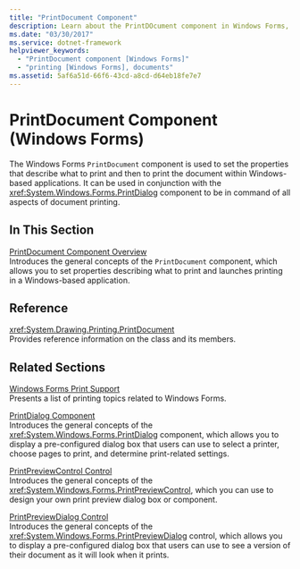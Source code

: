 ```yaml
---
title: "PrintDocument Component"
description: Learn about the PrintDOcument component in Windows Forms, which is used to set the properties that describe what to print and then to print the document.
ms.date: "03/30/2017"
ms.service: dotnet-framework
helpviewer_keywords: 
  - "PrintDocument component [Windows Forms]"
  - "printing [Windows Forms], documents"
ms.assetid: 5af6a51d-66f6-43cd-a8cd-d64eb18fe7e7
---
```

# PrintDocument Component (Windows Forms)

The Windows Forms `PrintDocument` component is used to set the properties that describe what to print and then to print the document within Windows-based applications. It can be used in conjunction with the <xref:System.Windows.Forms.PrintDialog> component to be in command of all aspects of document printing.  
  
## In This Section  

[PrintDocument Component Overview](printdocument-component-overview-windows-forms.md)  
Introduces the general concepts of the `PrintDocument` component, which allows you to set properties describing what to print and launches printing in a Windows-based application.  
  
## Reference  

<xref:System.Drawing.Printing.PrintDocument>  
Provides reference information on the class and its members.  
  
## Related Sections  

[Windows Forms Print Support](../printing/overview.md)  
Presents a list of printing topics related to Windows Forms.  
  
[PrintDialog Component](../printing/overview.md)  
Introduces the general concepts of the <xref:System.Windows.Forms.PrintDialog> component, which allows you to display a pre-configured dialog box that users can use to select a printer, choose pages to print, and determine print-related settings.  
  
[PrintPreviewControl Control](printpreviewcontrol-control-windows-forms.md)  
Introduces the general concepts of the <xref:System.Windows.Forms.PrintPreviewControl>, which you can use to design your own print preview dialog box or component.  
  
[PrintPreviewDialog Control](printpreviewdialog-control-windows-forms.md)  
Introduces the general concepts of the <xref:System.Windows.Forms.PrintPreviewDialog> control, which allows you to display a pre-configured dialog box that users can use to see a version of their document as it will look when it prints.
